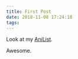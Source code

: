 ```yaml
---
title: First Post
date: 2018-11-08 17:24:18
tags:
---
```


Look at my [AniList](https://anilist.co/user/XiXian).

<!-- more -->

Awesome.
